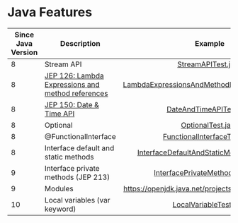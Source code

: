 # Java Features

| Since Java Version | Description                                                                            |                                                               Example                                                                |
|--------------------|----------------------------------------------------------------------------------------|:------------------------------------------------------------------------------------------------------------------------------------:|
| 8                  | Stream API                                                                             |                            [StreamAPITest.java](src/test/java/com/danza/java/features/StreamAPITest.java)                            |
| 8                  | [JEP 126: Lambda Expressions and method references](https://openjdk.java.net/jeps/126) | [LambdaExpressionsAndMethodReferencesTest.java](src/test/java/com/danza/java/features/LambdaExpressionsAndMethodReferencesTest.java) |
| 8                  | [JEP 150: Date & Time API](https://openjdk.java.net/jeps/150)                          |                       [DateAndTimeAPITest.java](src/test/java/com/danza/java/features/DateAndTimeAPITest.java)                       |
| 8                  | Optional                                                                               |                             [OptionalTest.java](src/test/java/com/danza/java/features/OptionalTest.java)                             |
| 8                  | @FunctionalInterface                                                                   |                  [FunctionalInterfaceTest.java](src/test/java/com/danza/java/features/FunctionalInterfaceTest.java)                  |
| 8                  | Interface default and static methods                                                   |     [InterfaceDefaultAndStaticMethodsTest.java](src/test/java/com/danza/java/features/InterfaceDefaultAndStaticMethodsTest.java)     |
| 9                  | Interface private methods (JEP 213)                                                    |              [InterfacePrivateMethodsTest.java](src/test/java/com/danza/java/features/InterfacePrivateMethodsTest.java)              |
| 9                  | Modules                                                                                |                                         https://openjdk.java.net/projects/jigsaw/quick-start                                         |
| 10                 | Local variables (var keyword)                                                          |                        [LocalVariableTest.java](src/test/java/com/danza/java/features/LocalVariableTest.java)                        |
